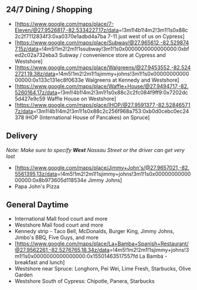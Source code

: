 24/7 Dining / Shopping
----------------------

-   \[<https://www.google.com/maps/place/7-Eleven/@27.9526817,-82.5334227,17z/data>=!3m1!4b1!4m2!3m1!1s0x88c2c2f7112834f3:0xa0370e1adbd4a7ba 7-11 just west of us on Cypress\]
-   \[<https://www.google.com/maps/place/Subway/@27.965612,-82.5298747,15z/data>=!4m5!1m2!2m1!1ssubway!3m1!1s0x0000000000000000:0xbfed2c02a732eba3 Subway / convenience store at Cypress and Westshore\]
-   \[<https://www.google.com/maps/place/Walgreens/@27.9453552,-82.5242721,19.38z/data>=!4m5!1m2!2m1!1sjimmy+johns!3m1!1s0x0000000000000000:0x133c131ec8f0633e Walgreens at Kennedy and Westshore\]
-   \[<https://www.google.com/maps/place/Waffle+House/@27.9494717,-82.5260164,17z/data>=!3m1!4b1!4m2!3m1!1s0x88c2c2fc084f9ff9:0x7202dc5d427e9c59 Waffle House on Westshore\]
-   \[<https://www.google.com/maps/place/IHOP/@27.9591377,-82.5284657,17z/data>=!3m1!4b1!4m2!3m1!1s0x88c2c256f968a753:0xb0d0cebc0ec24378 IHOP (International House of Pancakes) on Spruce\]

Delivery
--------

*Note: Make sure to specify **West** Nassau Street or the driver can get very lost*

-   \[<https://www.google.com/maps/place/Jimmy+John's/@27.9657021,-82.5561395,13z/data>=!4m5!1m2!2m1!1sjimmy+johns!3m1!1s0x0000000000000000:0x8b973605d118534e Jimmy Johns\]
-   Papa John's Pizza

General Daytime
---------------

-   International Mall food court and more
-   Westshore Mall food court and more
-   Kennedy strip - Taco Bell, McDonalds, Burger King, Jimmy Johns, Jimbo's BBQ, Five Guys, and more
-   \[<https://www.google.com/maps/place/La+Bamba+Spanish+Restaurant/@27.9562261,-82.5276765,18.34z/data>=!4m5!1m2!2m1!1sjimmy+johns!3m1!1s0x0000000000000000:0x15501463517557fd La Bamba - breakfast and lunch\]
-   Westshore near Spruce: Longhorn, Pei Wei, Lime Fresh, Starbucks, Olive Garden
-   Westshore South of Cypress: Chipotle, Panera, Starbucks
